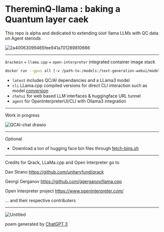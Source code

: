 # ThereminQ-llama : baking a Quantum layer caek

This repo is alpha and dedicated to extending `GGUF` llama LLMs with QC data on Agent steriods

![2a40063099465fee941a701289810666](https://github.com/twobombs/thereminq-llama/assets/12692227/6097d5e2-92fa-4bff-9297-c26d98f31d84)

--------

`Qrackmin` + `llama.cpp` + `open-interpreter` integrated container image stack

```bash
docker run --gpus all [-v /path-to-/models:/text-generation-webui/models] [-p 7860:7860] [-p 5173:5173] [-p 5601:5601] [-p 9200:9200] -d twobombs/thereminq-llama[:tag] 
````

- `latest` includes QC/AI dependancies and a LLama3 model
- `cli` LLama.cpp compiled versions for direct CLI interaction such as model [conversion](https://github.com/ggerganov/llama.cpp?tab=readme-ov-file#prepare-and-quantize)
- `chatui` for web based LLM interfaces & huggingface URL tunnel
- `agent` for OpenInterpreterUI/CLI with Ollama3 integration
  
--------

Work in progress 

![QCAI-chat drawio](https://github.com/twobombs/thereminq-llama/assets/12692227/53d15ddb-1599-4787-bc0e-962672d81cf1)


--------

Optional
- Download a ton of hugging face bin files through [fetch-bins.sh](https://github.com/twobombs/thereminq-llama/blob/main/misc/fetch-bins.sh)

--------

Credits for Qrack, LLaMa.cpp and Open Interpreter go to

Dan Strano https://github.com/unitaryfund/qrack

Georgi Gerganov https://github.com/ggerganov/llama.cpp

Open Interpreter project https://www.openinterpreter.com/

... and their respective contributers

--------

![Untitled](https://user-images.githubusercontent.com/12692227/232248160-f4c2a3aa-fd19-4b62-b6f2-532ec44ca0e3.png)

poem generated by [ChatGPT 3](https://chat.openai.com/)
